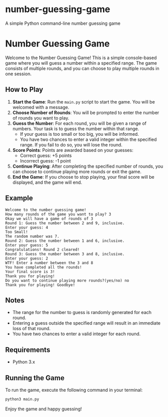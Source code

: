 # number-guessing-game
A simple Python command-line number guessing game
# Number Guessing Game

Welcome to the Number Guessing Game! This is a simple console-based game where you will guess a number within a specified range. The game consists of multiple rounds, and you can choose to play multiple rounds in one session.

## How to Play

1. **Start the Game**: Run the `main.py` script to start the game. You will be welcomed with a message.
2. **Choose Number of Rounds**: You will be prompted to enter the number of rounds you want to play.
3. **Guess the Number**: For each round, you will be given a range of numbers. Your task is to guess the number within that range.
   - If your guess is too small or too big, you will be informed.
   - You have two chances to enter a valid integer within the specified range. If you fail to do so, you will lose the round.
4. **Score Points**: Points are awarded based on your guesses:
   - Correct guess: +5 points
   - Incorrect guess: -1 point
5. **Continue Playing**: After completing the specified number of rounds, you can choose to continue playing more rounds or exit the game.
6. **End the Game**: If you choose to stop playing, your final score will be displayed, and the game will end.

## Example

```
Welcome to the number guessing game!
How many rounds of the game you want to play? 3
Okay we will have a game of rounds of 3
Round 1: Guess the number between 2 and 9, inclusive.
Enter your guess: 4
Too Small!
The random number was 7.
Round 2: Guess the number between 1 and 6, inclusive.
Enter your guess: 5
Congratulations! Round 2 cleared!
Round 3: Guess the number between 3 and 8, inclusive.
Enter your guess: 2
WTF! Enter a number between the 3 and 8
You have completed all the rounds!
Your final score is 3!
Thank you for playing!
Do you want to continue playing more rounds?(yes/no) no
Thank you for playing! Goodbye!
```

## Notes

- The range for the number to guess is randomly generated for each round.
- Entering a guess outside the specified range will result in an immediate loss of that round.
- You have two chances to enter a valid integer for each round.

## Requirements

- Python 3.x

## Running the Game

To run the game, execute the following command in your terminal:

```sh
python3 main.py
```

Enjoy the game and happy guessing!
